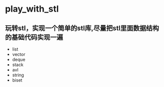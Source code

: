 # play_with_stl

## 玩转stl，实现一个简单的stl库,尽量把stl里面数据结构的基础代码实现一遍
- list
- vector
- deque
- stack 
- avl
- string
- biset